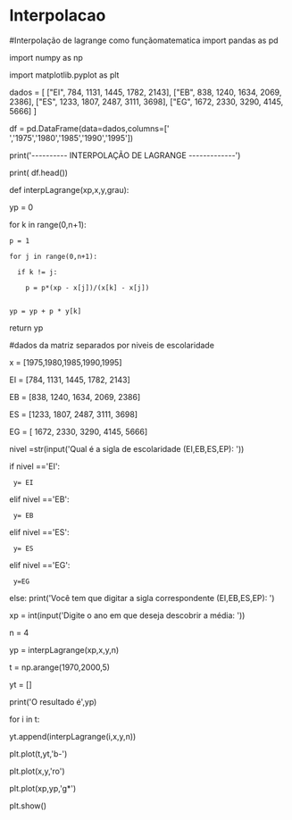 # Interpolacao
#Interpolação de lagrange como funçãomatematica
import pandas as pd

import numpy as np

import matplotlib.pyplot as plt


dados = [
    ["EI", 784, 1131, 1445, 1782, 2143],
    ["EB", 838, 1240, 1634, 2069, 2386],
    ["ES", 1233, 1807, 2487, 3111, 3698],
    ["EG", 1672, 2330, 3290, 4145, 5666]
    ]
    
df = pd.DataFrame(data=dados,columns=[' ','1975','1980','1985','1990','1995'])

print('---------- INTERPOLAÇÃO DE LAGRANGE -------------')

print( df.head())

def interpLagrange(xp,x,y,grau):

  yp = 0
  
  for k in range(0,n+1):
  
    p = 1
    
    for j in range(0,n+1):
    
      if k != j:
      
        p = p*(xp - x[j])/(x[k] - x[j])
        

    yp = yp + p * y[k]
    

  return yp
  

#dados da matriz separados por niveis de escolaridade


x =  [1975,1980,1985,1990,1995]

EI = [784, 1131, 1445, 1782, 2143]

EB = [838, 1240, 1634, 2069, 2386]

ES = [1233, 1807, 2487, 3111, 3698]

EG = [ 1672, 2330, 3290, 4145, 5666]


nivel =str(input('Qual é a sigla de escolaridade (EI,EB,ES,EP): '))

if nivel =='EI': 

     y= EI
     
elif nivel =='EB': 

     y= EB
     
elif nivel =='ES': 

     y= ES
     
elif nivel =='EG':

     y=EG
     
else:
     print('Você tem que digitar a sigla correspondente (EI,EB,ES,EP): ')
     

xp = int(input('Digite o ano em que deseja descobrir a média: '))

n = 4

yp = interpLagrange(xp,x,y,n)

t  = np.arange(1970,2000,5)

yt = []

print('O resultado é',yp)

for i in t:

  yt.append(interpLagrange(i,x,y,n))
  
plt.plot(t,yt,'b-')

plt.plot(x,y,'ro')

plt.plot(xp,yp,'g*')


plt.show()


